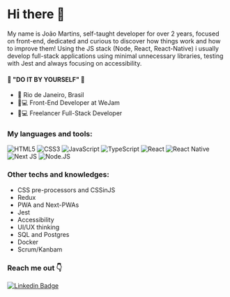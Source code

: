 # Hi there 👋

My name is João Martins, self-taught developer for over 2 years, focused on front-end, dedicated and curious to discover how things work and how to improve them!
Using the JS stack (Node, React, React-Native) i usually develop full-stack applications using minimal unnecessary libraries, testing with Jest and always focusing on accessibility.

#### 🧠  "DO IT BY YOURSELF" 🧠

- 📍 Rio de Janeiro, Brasil
- 🏡💻 Front-End Developer at WeJam
- 🏡💻 Freelancer Full-Stack Developer

### My languages and tools:
<img alt="HTML5" src="https://img.shields.io/badge/HTML-239120?style=for-the-badge&logo=html5&logoColor=white"/> <img alt="CSS3" src="https://img.shields.io/badge/CSS-239120?&style=for-the-badge&logo=css3&logoColor=white"/> <img alt="JavaScript" src="https://img.shields.io/badge/JavaScript-F7DF1E?style=for-the-badge&logo=javascript&logoColor=black"/> <img alt="TypeScript" src="https://img.shields.io/badge/TypeScript-007ACC?style=for-the-badge&logo=typescript&logoColor=white"/> <img alt="React" src="https://img.shields.io/badge/React-20232A?style=for-the-badge&logo=react&logoColor=61DAFB"/> <img alt="React Native" src="https://img.shields.io/badge/React_Native-20232A?style=for-the-badge&logo=react&logoColor=61DAFB"/> <img alt="Next JS" src="https://img.shields.io/badge/nextjs-%23000000.svg?&style=for-the-badge&logo=next.js&logoColor=white"/> <img alt="Node.JS" src="https://img.shields.io/badge/Node.js-43853D?style=for-the-badge&logo=node.js&logoColor=white"/>

### Other techs and knowledges:
- CSS pre-processors and CSSinJS
- Redux
- PWA and Next-PWAs
- Jest
- Accessibility
- UI/UX thinking
- SQL and Postgres
- Docker
- Scrum/Kanbam

### Reach me out 👇
[![Linkedin Badge](https://img.shields.io/badge/-João%20Martins-6633cc?style=flat-square&logo=Linkedin&logoColor=white&link=https://www.linkedin.com/in/joaomartinsdev/)](https://www.linkedin.com/in/joaomartinsdev/) 
